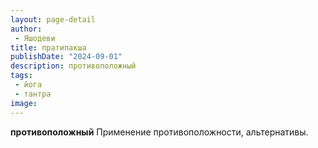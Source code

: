 ```yaml
---
layout: page-detail
author:
 - Яшодеви
title: пратипакша
publishDate: "2024-09-01"
description: противоположный
tags:
 - йога
 - тантра
image: 
---
```


__противоположный__
Применение противоположности, альтернативы.

